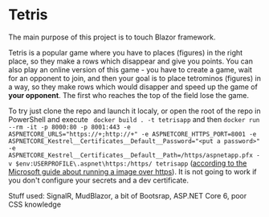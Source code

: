 # Tetris
The main purpose of this project is to touch Blazor framework.

Tetris is a popular game where you have to places (figures) in the right place, so they make a rows which disappear and give you points.
You can also play an online version of this game - you have to create a game, wait for an opponent to join, and then your goal is to place tetrominos (figures) in a way, so they make rows which would disapper and speed up the game of **your opponent**. The first who reaches the top of the field lose the game.

To try just clone the repo and launch it localy, or open the root of the repo in PowerShell and execute ``` docker build . -t tetrisapp``` and then
```docker run --rm -it -p 8000:80 -p 8001:443 -e ASPNETCORE_URLS="https://+;http://+" -e ASPNETCORE_HTTPS_PORT=8001 -e ASPNETCORE_Kestrel__Certificates__Default__Password="<put a password>" -e ASPNETCORE_Kestrel__Certificates__Default__Path=/https/aspnetapp.pfx -v $env:USERPROFILE\.aspnet\https:/https/ tetrisapp``` 
([according to the Microsoft guide about running a image over https](https://learn.microsoft.com/en-us/aspnet/core/security/docker-https?view=aspnetcore-7.0#windows-using-linux-containers)). It is not going to work if you don't configure your secrets and a dev certificate.

Stuff used: SignalR, MudBlazor, a bit of Bootsrap, ASP.NET Core 6, poor CSS knowledge
